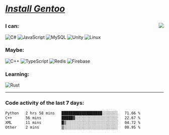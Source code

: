 
<div align="left" style=""> <!--td installgentoo-->

<h1 style="border: none;">
  
 [*Install Gentoo*](https://wiki.gentoo.org/wiki/Handbook:Main_Page)
</h1>


<img align="right" src="https://github-readme-stats.vercel.app/api/top-langs/?username=notdevblue&layout=compact&theme=dark">

### I can:
![C#](https://img.shields.io/badge/c%23-%23239120.svg?style=Flat-square&logo=c-sharp&logoColor=white) ![JavaScript](https://img.shields.io/badge/javascript-%23323330.svg?style=Flat-square&logo=javascript&logoColor=%23F7DF1E) ![MySQL](https://img.shields.io/badge/mysql-%2300f.svg?style=Flat-square&logo=mysql&logoColor=white) ![Unity](https://img.shields.io/badge/unity-%23000000.svg?style=Flat-square&logo=unity&logoColor=white) ![Linux](https://img.shields.io/badge/Linux-FCC624?style=Flat-square&logo=linux&logoColor=black)

### Maybe:
![C++](https://img.shields.io/badge/c++-%2300599C.svg?style=Flat-square&logo=c%2B%2B&logoColor=white) ![TypeScript](https://img.shields.io/badge/typescript-%23007ACC.svg?style=Flat-square&logo=typescript&logoColor=white) ![Redis](https://img.shields.io/badge/redis-%23DD0031.svg?style=Flat-square&logo=redis&logoColor=white) ![Firebase](https://img.shields.io/badge/Firebase-039BE5?style=Flat-square&logo=Firebase&logoColor=white) 

### Learning:
![Rust](https://img.shields.io/badge/rust-%23000000.svg?style=Flat-square&logo=rust&logoColor=white)
  
</div> <!--td installgentoo-->

---

### Code activity of the last 7 days:

<!--START_SECTION:waka-->

```txt
Python   2 hrs 58 mins   ██████████████████░░░░░░░   71.66 %
C++      56 mins         █████▓░░░░░░░░░░░░░░░░░░░   22.67 %
XML      11 mins         █▒░░░░░░░░░░░░░░░░░░░░░░░   04.72 %
Other    2 mins          ▒░░░░░░░░░░░░░░░░░░░░░░░░   00.95 %
```

<!--END_SECTION:waka-->
